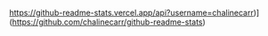 https://github-readme-stats.vercel.app/api?username=chalinecarr)](https://github.com/chalinecarr/github-readme-stats)
